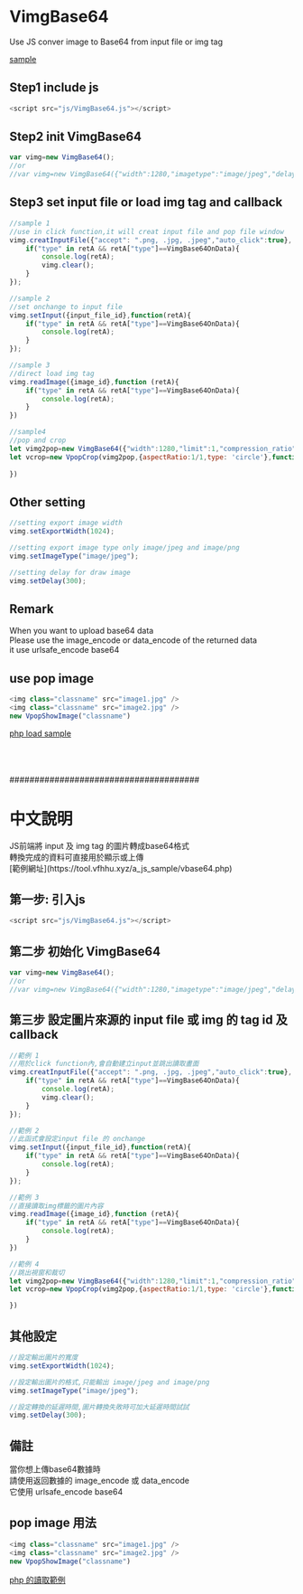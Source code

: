 
<h1>VimgBase64</h1>
Use JS conver image to Base64 from input file or img tag 

[sample](https://tool.vfhhu.xyz/a_js_sample/vbase64.php)
<h2>
Step1 include js
</h2>

``````js
<script src="js/VimgBase64.js"></script>
``````


<h2>
Step2 init VimgBase64
</h2>

``````js
var vimg=new VimgBase64();
//or
//var vimg=new VimgBase64({"width":1280,"imagetype":"image/jpeg","delay":300});
``````

<h2>
Step3 set input file or load img tag and callback
</h2>

``````js
//sample 1
//use in click function,it will creat input file and pop file window
vimg.creatInputFile({"accept": ".png, .jpg, .jpeg","auto_click":true}, function (retA){
    if("type" in retA && retA["type"]==VimgBase64OnData){
        console.log(retA);
        vimg.clear();
    }
});

//sample 2
//set onchange to input file
vimg.setInput({input_file_id},function(retA){
    if("type" in retA && retA["type"]==VimgBase64OnData){
        console.log(retA);   
    }
});

//sample 3
//direct load img tag
vimg.readImage({image_id},function (retA){
    if("type" in retA && retA["type"]==VimgBase64OnData){
        console.log(retA);
    }
})

//sample4
//pop and crop
let vimg2pop=new VimgBase64({"width":1280,"limit":1,"compression_ratio":0.8});
let vcrop=new VpopCrop(vimg2pop,{aspectRatio:1/1,type: 'circle'},function(img){
    
})
``````

<h2>
Other setting
</h2>

``````js
//setting export image width
vimg.setExportWidth(1024);

//setting export image type only image/jpeg and image/png
vimg.setImageType("image/jpeg");

//setting delay for draw image
vimg.setDelay(300);
``````
<h2>
Remark
</h2>
When you want to upload base64 data
<br>
Please use the image_encode or data_encode of the returned data
<br>
it use urlsafe_encode base64
<br>
<h2>
use pop image
</h2>

``````js
<img class="classname" src="image1.jpg" />
<img class="classname" src="image2.jpg" />
new VpopShowImage("classname") 
``````
[php load sample](https://github.com/vfhhu/VimgBase64/blob/master/sample.php)

<br><br><br>
######################################
<h1>中文說明</h1>
JS前端將 input 及 img tag 的圖片轉成base64格式
<br>
轉換完成的資料可直接用於顯示或上傳
<br>
[範例網址](https://tool.vfhhu.xyz/a_js_sample/vbase64.php)
<h2>
第一步: 引入js
</h2>

``````js
<script src="js/VimgBase64.js"></script>
``````

<h2>
第二步 初始化 VimgBase64
</h2>

``````js
var vimg=new VimgBase64();
//or
//var vimg=new VimgBase64({"width":1280,"imagetype":"image/jpeg","delay":300});
``````

<h2>
第三步 設定圖片來源的 input file 或 img 的 tag id 及callback
</h2>

``````js
//範例 1
//用於click function內,會自動建立input並跳出讀取畫面
vimg.creatInputFile({"accept": ".png, .jpg, .jpeg","auto_click":true}, function (retA){
    if("type" in retA && retA["type"]==VimgBase64OnData){
        console.log(retA);
        vimg.clear();
    }
});

//範例 2
//此函式會設定input file 的 onchange
vimg.setInput({input_file_id},function(retA){
    if("type" in retA && retA["type"]==VimgBase64OnData){
        console.log(retA);   
    }
});

//範例 3
//直接讀取img標籤的圖片內容
vimg.readImage({image_id},function (retA){    
    if("type" in retA && retA["type"]==VimgBase64OnData){
        console.log(retA);
    }
})

//範例 4
//跳出視窗和裁切
let vimg2pop=new VimgBase64({"width":1280,"limit":1,"compression_ratio":0.8});
let vcrop=new VpopCrop(vimg2pop,{aspectRatio:1/1,type: 'circle'},function(img){

})
``````

<h2>
其他設定
</h2>

``````js
//設定輸出圖片的寬度
vimg.setExportWidth(1024);

//設定輸出圖片的格式,只能輸出 image/jpeg and image/png
vimg.setImageType("image/jpeg");

//設定轉換的延遲時間,圖片轉換失敗時可加大延遲時間試試
vimg.setDelay(300);
``````

<h2>
備註
</h2>
當你想上傳base64數據時
<br>
請使用返回數據的 image_encode 或 data_encode
<br>
它使用 urlsafe_encode base64
<br>
<h2>
pop image 用法
</h2>

``````js
<img class="classname" src="image1.jpg" />
<img class="classname" src="image2.jpg" />
new VpopShowImage("classname") 
``````


[php 的讀取範例](https://github.com/vfhhu/VimgBase64/blob/master/sample.php)

